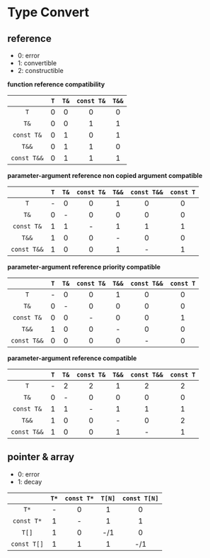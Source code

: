 # Type Convert

## reference

- 0: error
- 1: convertible
- 2: constructible

**function reference compatibility** 

|             |  `T`  | `T&`  | `const T&` | `T&&` |
| :---------: | :---: | :---: | :--------: | :---: |
|     `T`     |   0   |   0   |     0      |   0   |
|    `T&`     |   0   |   0   |     1      |   1   |
| `const T&`  |   0   |   1   |     0      |   1   |
|    `T&&`    |   0   |   1   |     1      |   0   |
| `const T&&` |   0   |   1   |     1      |   1   |

**parameter-argument reference non copied argument compatible** 

|             |  `T`  | `T&`  | `const T&` | `T&&` | `const T&&` | `const T` |
| :---------: | :---: | :---: | :--------: | :---: | :---------: | :-------: |
|     `T`     |   -   |   0   |     0      |   1   |      0      |     0     |
|    `T&`     |   0   |   -   |     0      |   0   |      0      |     0     |
| `const T&`  |   1   |   1   |     -      |   1   |      1      |     1     |
|    `T&&`    |   1   |   0   |     0      |   -   |      0      |     0     |
| `const T&&` |   1   |   0   |     0      |   1   |      -      |     1     |

**parameter-argument reference priority compatible** 

|             |  `T`  | `T&`  | `const T&` | `T&&` | `const T&&` | `const T` |
| :---------: | :---: | :---: | :--------: | :---: | :---------: | :-------: |
|     `T`     |   -   |   0   |     0      |   1   |      0      |     0     |
|    `T&`     |   0   |   -   |     0      |   0   |      0      |     0     |
| `const T&`  |   0   |   0   |     -      |   0   |      0      |     1     |
|    `T&&`    |   1   |   0   |     0      |   -   |      0      |     0     |
| `const T&&` |   0   |   0   |     0      |   0   |      -      |     0     |

**parameter-argument reference compatible** 

|             |  `T`  | `T&`  | `const T&` | `T&&` | `const T&&` | `const T` |
| :---------: | :---: | :---: | :--------: | :---: | :---------: | :-------: |
|     `T`     |   -   |   2   |     2      |   1   |      2      |     2     |
|    `T&`     |   0   |   -   |     0      |   0   |      0      |     0     |
| `const T&`  |   1   |   1   |     -      |   1   |      1      |     1     |
|    `T&&`    |   1   |   0   |     0      |   -   |      0      |     2     |
| `const T&&` |   1   |   0   |     0      |   1   |      -      |     1     |

## pointer & array

- 0: error
- 1: decay

|             | `T*`  | `const T*` | `T[N]` | `const T[N]` |
| :---------: | :---: | :--------: | :----: | :----------: |
|    `T*`     |   -   |     0      |   1    |      0       |
| `const T*`  |   1   |     -      |   1    |      1       |
|    `T[]`    |   1   |     0      |  -/1   |      0       |
| `const T[]` |   1   |     1      |   1    |     -/1      |
